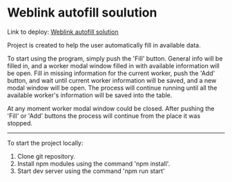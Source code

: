 # Weblink autofill soulution

Link to deploy:
[Weblink autofill solution](https://yuriyl-git.github.io/AutoFill_Solution/ "Autofill solution")

Project is created to help the user automatically fill in available data.

To start using the program, simply push the 'Fill' button. General info will be 
filled in, and a worker modal window filled in with available information will be open. 
Fill in missing information for the current worker, push the 'Add' button, and wait 
until current worker information will be saved, and a new modal window will be open. 
The process will continue running until all the available worker's information will be 
saved into the table.

At any moment worker modal window could be closed. After pushing the 'Fill' or 'Add' buttons 
the process will continue from the place it was stopped.

--------------------------------------------------------------------------------------------

To start the project locally:
1. Clone git repository.
2. Install npm modules using the command 'npm install'.
3. Start dev server using the command 'npm run start'
